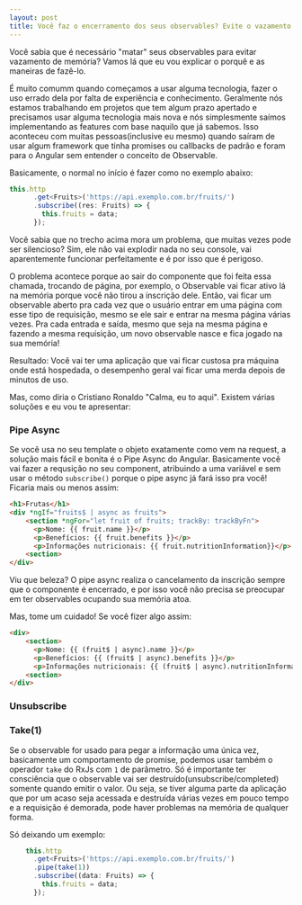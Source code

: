 ```yaml
---
layout: post
title: Você faz o encerramento dos seus observables? Evite o vazamento de memória.#Dica #Angular #RxJs
---
```

Você sabia que é necessário "matar" seus observables para evitar vazamento de memória? Vamos lá que eu vou explicar o porquê e as maneiras de fazê-lo.

É muito comumm quando começamos a usar alguma tecnologia, fazer o uso errado dela por falta de experiência e conhecimento. Geralmente nós estamos trabalhando em projetos que tem algum prazo apertado e precisamos usar alguma tecnologia mais nova e nós simplesmente saímos implementando as features com base naquilo que já sabemos. Isso aconteceu com muitas pessoas(inclusive eu mesmo) quando saíram de usar algum framework que tinha promises ou callbacks de padrão e foram para o Angular sem entender o conceito de Observable.

Basicamente, o normal no início é fazer como no exemplo abaixo:

``` typescript
this.http
      .get<Fruits>('https://api.exemplo.com.br/fruits/')
      .subscribe((res: Fruits) => {
        this.fruits = data;
      });
```

Você sabia que no trecho acima mora um problema, que muitas vezes pode ser silencioso? Sim, ele não vai explodir nada no seu console, vai aparentemente funcionar perfeitamente e é por isso que é perigoso.

O problema acontece porque ao sair do componente que foi feita essa chamada, trocando de página, por exemplo, o Observable vai ficar ativo lá na memória porque você não tirou a inscrição dele. Então, vai ficar um observable aberto pra cada vez que o usuário entrar em uma página com esse tipo de requisição, mesmo se ele sair e entrar na mesma página várias vezes. Pra cada entrada e saída, mesmo que seja na mesma página e fazendo a mesma requisição, um novo observable nasce e fica jogado na sua memória!

Resultado: Você vai ter uma aplicação que vai ficar custosa pra máquina onde está hospedada, o desempenho geral vai ficar uma merda depois de minutos de uso.

Mas, como diria o Cristiano Ronaldo "Calma, eu to aqui". Existem várias soluções e eu vou te apresentar:

### Pipe Async

Se você usa no seu template o objeto exatamente como vem na request, a solução mais fácil e bonita é o Pipe Async do Angular. Basicamente você vai fazer a requsição no seu component, atribuindo a uma variável e sem usar o método `subscribe()` porque o pipe async já fará isso pra você! Ficaria mais ou menos assim:

``` html
<h1>Frutas</h1>
<div *ngIf="fruits$ | async as fruits">
    <section *ngFor="let fruit of fruits; trackBy: trackByFn">
      <p>Nome: {{ fruit.name }}</p>
      <p>Benefícios: {{ fruit.benefits }}</p>
      <p>Informações nutricionais: {{ fruit.nutritionInformation}}</p>
    <section>
</div>
```

Viu que beleza? O pipe async realiza o cancelamento da inscrição sempre que o componente é encerrado, e por isso você não precisa se preocupar em ter observables ocupando sua memória atoa. 

Mas, tome um cuidado! Se você fizer algo assim:

```html
<div>
    <section>
      <p>Nome: {{ (fruit$ | async).name }}</p>
      <p>Benefícios: {{ (fruit$ | async).benefits }}</p>
      <p>Informações nutricionais: {{ (fruit$ | async).nutritionInformation}}</p>
    <section>
</div>
```

### Unsubscribe 

### Take(1)

Se o observable for usado para pegar a informação uma única vez, basicamente um comportamento de promise, podemos usar também o operador `take` do RxJs com `1` de parâmetro. Só é importante ter consciência que o observable vai ser destruído(unsubscribe/completed) somente quando emitir o valor. Ou seja, se tiver alguma parte da aplicação que por um acaso seja acessada e destruída várias vezes em pouco tempo e a requisição é demorada, pode haver problemas na memória de qualquer forma.

Só deixando um exemplo:

``` typescript
    this.http
      .get<Fruits>('https://api.exemplo.com.br/fruits/')
      .pipe(take(1))
      .subscribe((data: Fruits) => {
        this.fruits = data;
      });
```

